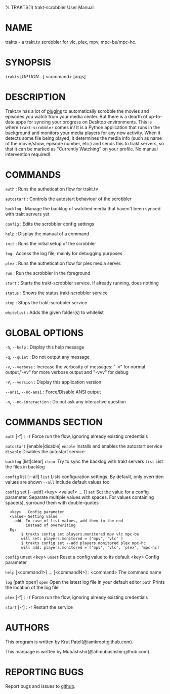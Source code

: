 % TRAKTS(1) trakt-scrobbler User Manual
# NAME

trakts - a trakt.tv scrobbler for vlc, plex, mpv, mpc-be/mpc-hc.

# SYNOPSIS

 `trakts` [*OPTION...*] \<command> [args]

# DESCRIPTION

Trakt.tv has a lot of [plugins](https://trakt.tv/apps) to automatically scrobble the movies and episodes you watch from your media center. But there is a dearth of up-to-date apps for syncing your progress on Desktop environments. This is where `trakt-scrobbler` comes in! It is a Python application that runs in the background and monitors your media players for any new activity. When it detects some file being played, it determines the media info (such as name of the movie/show, episode number, etc.) and sends this to trakt servers, so that it can be marked as "Currently Watching" on your profile. No manual intervention required!

# COMMANDS
`auth`
:   Runs the authetication flow for trakt.tv

`autostart`
:   Controls the autostart behaviour of the scrobbler

`backlog`
:   Manage  the  backlog  of  watched media that haven't been synced with trakt servers yet

`config`
:   Edits the scrobbler config settings

`help`
:   Display the manual of a command

`init`
:   Runs the initial setup of the scrobbler

`log`
:   Access the log file, mainly for debugging purposes

`plex`
:   Runs the authetication flow for plex media server.

`run`
:   Run the scrobbler in the foreground

`start`
:   Starts the trakt-scrobbler service. If already running, does nothing

`status`
:   Shows the status trakt-scrobbler service


`stop`
:   Stops the trakt-scrobbler service

`whitelist`
:   Adds the given folder(s) to whitelist

# GLOBAL OPTIONS

`-h`, `--help`
:   Display this help message

`-q`, `--quiet`
:   Do not output any message

`-v`, `--verbose`
:   Increase the verbosity of  messages:  "-v"  for  normal  output,"-vv" for more verbose output and "-vvv" for debug

`-V`, `--version`
:   Display this application version

`--ansi`, `--no-ansi`
:   Force/Disable ANSI output

`-n`, `--no-interaction`
:   Do not ask any interactive question

# COMMANDS SECTION

`auth` [-f]
:   `-f`    Force run the flow, ignoring already existing credentials

`autostart` [enable|disable]
   `enable`    Installs and enables the autostart service
   `disable`   Disables the autostart service

`backlog` [list|clear]
   `clear`  Try to sync the backlog with trakt servers
   `list`   List the files in backlog

`config` list [--all]
   `list`   Lists configuration settings. By default, only overriden values are shown
      `--all`  Include default values too

`config` set [--add] \<key> \<value1> ... [<valueN>]
   `set` Set the value for a config parameter.
      Separate multiple values with spaces.
      For values containing space(s), surround them with double-quotes

      <key>   Config parameter
      <value> Setting value
      --add  In case of list values, add them to the end
             instead of overwriting
      Eg:
           $ trakts config set players.monitored mpv vlc mpc-be
           will set: players.monitored = ['mpv', 'vlc' ]
           $ trakts config set --add players.monitored plex mpc-hc
           will add: players.monitored = ['mpv', 'vlc', 'plex', 'mpc-hc]
`config` unset \<key>
   `unset` Reset a config value to its default
   \<key>   Config parameter

`help` [\<command1>] ... [\<commandN>]
:   \<command>  The command name

`log` [path|open]
   `open`   Open the latest log file in your default editor
   `path`   Prints the location of the log file

`plex` [-f]
:  `-f`    Force run the flow, ignoring already existing credentials

`start` [-r]
:  -r    Restart the service
# AUTHORS

This program is written by Krut Patel(@iamkroot:github.com).

This manpage is written by Mubashshir(@ahmubashshir:github.com).

# REPORTING BUGS
Report bugs and issues to [github](https://github.com/iamkroot/trakt-scrobbler/issues).
